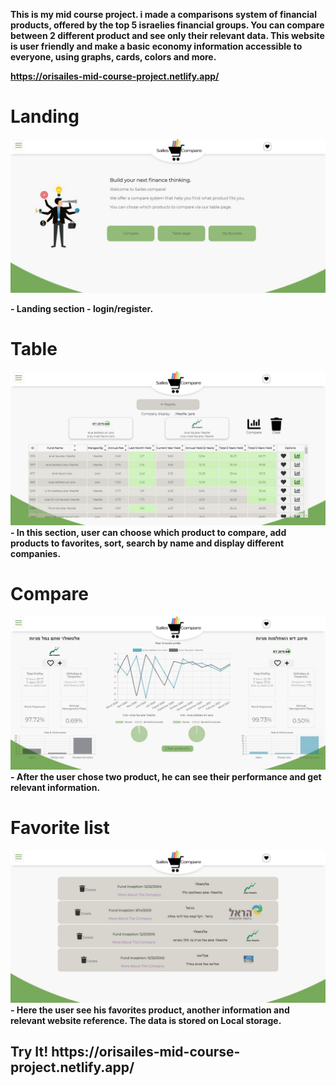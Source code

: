 **This is my mid course project. i made a comparisons system of financial products, offered by the top 5 israelies financial groups.
You can compare between 2 different product and see only their relevant data. This website is user friendly and make a basic economy information accessible to everyone, using graphs, cards, colors and more.**

**https://orisailes-mid-course-project.netlify.app/**

<h1>Landing</h1>

![landing](./demo_pics/landing.jpg)

**- Landing section - login/register.**

<h1>Table</h1>

![table](./demo_pics/table.jpg)
**- In this section, user can choose which product to compare, add products to favorites, sort, search by name and display different companies.**

<h1>Compare</h1>

![compare](./demo_pics/compare.jpg)
**- After the user chose two product, he can see their performance and get relevant information.**


<h1>Favorite list</h1>

![favorite](./demo_pics/favorite.jpg)
**- Here the user see his favorites product, another information and relevant website reference. The data is stored on Local storage.**

<h2>Try It!
  https://orisailes-mid-course-project.netlify.app/</h2> 
